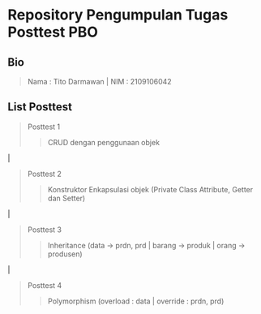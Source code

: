 # Repository Pengumpulan Tugas Posttest PBO

## Bio

> Nama : Tito Darmawan
|
> NIM  : 2109106042

## List Posttest

> Posttest 1
>> CRUD dengan penggunaan objek

|

> Posttest 2
>> Konstruktor
>> Enkapsulasi objek (Private Class Attribute, Getter dan Setter)

|

> Posttest 3
>> Inheritance (data -> prdn, prd | barang -> produk | orang -> produsen)

|

> Posttest 4
>> Polymorphism (overload : data | override : prdn, prd)
